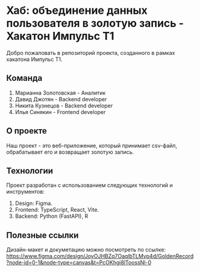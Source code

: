 # Хаб: объединение данных пользователя в золотую запись - Хакатон Импульс Т1

Добро пожаловать в репозиторий проекта, созданного в рамках хакатона Импульс Т1.

## Команда

1. Марианна Золотовская - Аналитик
2. Давид Джотян - Backend developer
4. Никита Кузнецов - Backend developer
4. Илья Синякин - Frontend developer

## О проекте

Наш проект - это веб-приложение, который принимает csv-файл, обрабатывает его и возвращает золотую запись.

## Технологии

Проект разработан с использованием следующих технологий и инструментов:

1. Design: Figma.
2. Frontend: TypeScript, React, Vite.
3. Backend: Python (FastAPI), R

## Полезные ссылки

Дизайн-макет и докуметацию можно посмотреть по ссылке:
https://www.figma.com/design/JoyOJHBZq7OaqlbTLMvp4d/GoldenRecord?node-id=0-1&node-type=canvas&t=PcOKhgi8lToossNl-0






